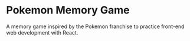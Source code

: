 # Pokemon Memory Game

A memory game inspired by the Pokemon franchise to practice front-end web development with React.
